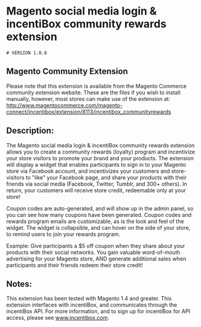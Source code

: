 # Magento social media login & incentiBox community rewards extension

    # VERSION 1.0.8

## Magento Community Extension
Please note that this extension is available from the Magento Commerce community extension website.
These are the files if you wish to install manually, however, most stores can make use of the extension at: 
http://www.magentocommerce.com/magento-connect/incentibox/extension/8113/incentibox_communityrewards

## Description:

The Magento social media login & incentiBox community rewards extension allows you to create a community rewards (loyalty) program and incentivize your store visitors to promote your brand and your products. The extension will display a widget that enables participants to sign in to your Magento store via Facebook account, and incentivizes your customers and store-visitors to "like" your Facebook page, and share your products with their friends via social media (Facebook, Twitter, Tumblr, and 300+ others). In return, your customers will receive store credit, redeemable only at your store!

Coupon codes are auto-generated, and will show up in the admin panel, so you can see how many coupons have been generated. Coupon codes and rewards program emails are customizable, as is the look and feel of the widget. The widget is collapsible, and can hover on the side of your store, to remind users to join your rewards program.

Example: Give participants a $5 off coupon when they share about your products with their social networks. You gain valuable word-of-mouth advertising for your Magento store, AND generate additional sales when participants and their friends redeem their store credit!

## Notes:
This extension has been tested with Magento 1.4 and greater. This extension interfaces with incentiBox, and communicates through the incentiBox API. For more information, and to sign up for incentiBox for API access, please see www.incentibox.com.

